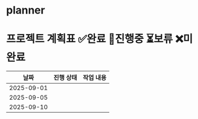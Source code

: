# planner
# 프로젝트 계획표                                      ✅완료 🔄진행중 ⏳보류 ❌미완료

| 날짜       | 진행 상태 |              작업 내용              |
|------------|-----------|-------------------------------------|
| 2025-09-01 |        
| 2025-09-05 | 
| 2025-09-10 | 
